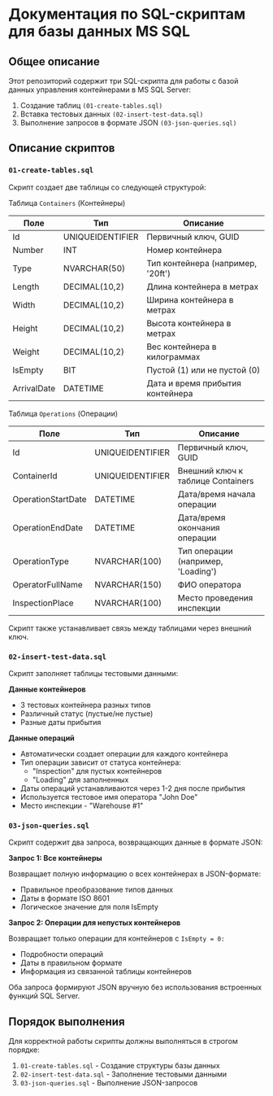 # Документация по SQL-скриптам для базы данных MS SQL

## Общее описание

Этот репозиторий содержит три SQL-скрипта для работы с базой данных управления контейнерами в MS SQL Server:

1. Создание таблиц `(01-create-tables.sql)`
2. Вставка тестовых данных `(02-insert-test-data.sql)`
3. Выполнение запросов в формате JSON `(03-json-queries.sql)`

## Описание скриптов

### `01-create-tables.sql`

Скрипт создает две таблицы со следующей структурой:

Таблица `Containers` (Контейнеры)

| Поле  | Тип | Описание |
| ------------- | ------------- | ------------- |
| Id  | UNIQUEIDENTIFIER  | Первичный ключ, GUID |
| Number  | INT  | Номер контейнера |
| Type  | NVARCHAR(50)  | Тип контейнера (например, '20ft') |
| Length  | DECIMAL(10,2)  | Длина контейнера в метрах |
| Width  | DECIMAL(10,2)  | Ширина контейнера в метрах |
| Height  | DECIMAL(10,2)  | Высота контейнера в метрах |
| Weight  | DECIMAL(10,2)  | Вес контейнера в килограммах |
| IsEmpty  | BIT  | Пустой (1) или не пустой (0) |
| ArrivalDate  | DATETIME  | Дата и время прибытия контейнера |

Таблица `Operations` (Операции)

| Поле  | Тип | Описание |
| ------------- | ------------- | ------------- |
| Id  | UNIQUEIDENTIFIER  | Первичный ключ, GUID |
| ContainerId  | UNIQUEIDENTIFIER  | Внешний ключ к таблице Containers |
| OperationStartDate  | DATETIME  | Дата/время начала операции |
| OperationEndDate  | DATETIME  | Дата/время окончания операции |
| OperationType  | NVARCHAR(100)  | Тип операции (например, 'Loading') |
| OperatorFullName  | NVARCHAR(150)  | ФИО оператора |
| InspectionPlace  | NVARCHAR(100)  | Место проведения инспекции |

Скрипт также устанавливает связь между таблицами через внешний ключ.

### `02-insert-test-data.sql`

Скрипт заполняет таблицы тестовыми данными:

**Данные контейнеров**

- 3 тестовых контейнера разных типов
- Различный статус (пустые/не пустые)
- Разные даты прибытия

**Данные операций**

- Автоматически создает операции для каждого контейнера
- Тип операции зависит от статуса контейнера:
  - "Inspection" для пустых контейнеров
  - "Loading" для заполненных
- Даты операций устанавливаются через 1-2 дня после прибытия
- Используется тестовое имя оператора "John Doe"
- Место инспекции - "Warehouse #1"

### `03-json-queries.sql`

Скрипт содержит два запроса, возвращающих данные в формате JSON:

**Запрос 1: Все контейнеры**

Возвращает полную информацию о всех контейнерах в JSON-формате:

- Правильное преобразование типов данных
- Даты в формате ISO 8601
- Логическое значение для поля IsEmpty

**Запрос 2: Операции для непустых контейнеров**

Возвращает только операции для контейнеров с `IsEmpty = 0:`

- Подробности операций
- Даты в правильном формате
- Информация из связанной таблицы контейнеров

Оба запроса формируют JSON вручную без использования встроенных функций SQL Server.

## Порядок выполнения

Для корректной работы скрипты должны выполняться в строгом порядке:

1. `01-create-tables.sql` - Создание структуры базы данных
2. `02-insert-test-data.sql` - Заполнение тестовыми данными
3. `03-json-queries.sql` - Выполнение JSON-запросов
